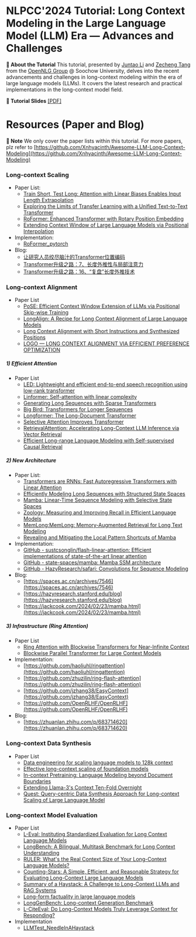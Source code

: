 # NLPCC'2024 Tutorial: Long Context Modeling in the Large Language Model (LLM) Era — Advances and Challenges

**📘 About the Tutorial**
This tutorial, presented by [Juntao Li](https://lijuntaopku.github.io/) and [Zecheng Tang](https://zetangforward.github.io/) from the [OpenNLG Group](https://opennlg.cn/) @ Soochow University, delves into the recent advancements and challenges in long-context modeling within the era of large language models (LLMs). It covers the latest research and practical implementations in the long-context model field.

**📑 Tutorial Slides** [[PDF]](./NLPCC2024-Long_context_model.pdf)


# Resources (Paper and Blog)
**📌 Note** We only cover the paper lists within this tutorial. For more papers, plz refer to [https://github.com/Xnhyacinth/Awesome-LLM-Long-Context-Modeling](https://github.com/Xnhyacinth/Awesome-LLM-Long-Context-Modeling)

### Long-context Scaling
- Paper List:
    - [Train Short, Test Long: Attention with Linear Biases Enables Input Length Extrapolation](https://arxiv.org/abs/2108.12409)
    - [Exploring the Limits of Transfer Learning with a Unified Text-to-Text Transformer](https://papers.cool/arxiv/1910.10683)
    - [RoFormer: Enhanced Transformer with Rotary Position Embedding](https://arxiv.org/pdf/2104.09864)
    - [Extending Context Window of Large Language Models via Positional Interpolation](https://arxiv.org/abs/2306.15595)
- Implementation:
    - [RoFormer_pytorch](https://github.com/JunnYu/RoFormer_pytorch)
- Blog:
    - [让研究人员绞尽脑汁的Transformer位置编码](https://spaces.ac.cn/archives/8130/comment-page-1#T5%E5%BC%8F)
    - [Transformer升级之路：7、长度外推性与局部注意力](https://kexue.fm/archives/9431)
    - [Transformer升级之路：16、“复盘”长度外推技术](https://kexue.fm/archives/9948)


### Long-context Alignment
- Paper List
    - [PoSE: Efficient Context Window Extension of LLMs via Positional Skip-wise Training](https://arxiv.org/abs/2309.10400)
    - [LongAlign: A Recipe for Long Context Alignment of Large Language Models](https://arxiv.org/abs/2401.18058)
    - [Long Context Alignment with Short Instructions and Synthesized Positions](https://arxiv.org/abs/2405.03939)
    - [LOGO — LONG CONTEXT ALIGNMENT VIA EFFICIENT PREFERENCE OPTIMIZATION](https://arxiv.org/pdf/2410.18533v1)
    

##### 1) Efficient Attention
- Paper List
    - [LED: Lightweight and efficient end-to-end speech recognition using low-rank transformer](https://arxiv.org/abs/1910.13923)
    - [Linformer: Self-attention with linear complexity](https://arxiv.org/abs/2006.04768)
    - [Generating Long Sequences with Sparse Transformers](https://arxiv.org/abs/1904.10509)
    - [Big Bird: Transformers for Longer Sequences](https://arxiv.org/abs/2007.14062)
    - [Longformer: The Long-Document Transformer](https://arxiv.org/abs/2004.05150)
    - [Selective Attention Improves Transformer](https://arxiv.org/abs/2410.02703)
    - [RetrievalAttention: Accelerating Long-Context LLM Inference via Vector Retrieval](https://arxiv.org/abs/2409.10516)
    - [Efficient Long-range Language Modeling with Self-supervised Causal Retrieval](https://arxiv.org/abs/2410.01651)
    

##### 2) New Architecture

- Paper List:
  - [Transformers are RNNs: Fast Autoregressive Transformers with Linear Attention](https://arxiv.org/abs/2006.16236)
  - [Efficiently Modeling Long Sequences with Structured State Spaces](https://arxiv.org/abs/2111.00396)
  - [Mamba: Linear-Time Sequence Modeling with Selective State Spaces](https://arxiv.org/abs/2312.00752)
  - [Zoology: Measuring and Improving Recall in Efficient Language Models](https://arxiv.org/abs/2312.04927)
  - [MemLong:MemLong: Memory-Augmented Retrieval for Long Text Modeling](https://arxiv.org/abs/2408.16967)
  - [Revealing and Mitigating the Local Pattern Shortcuts of Mamba](arxiv.org/abs/2410.15678)
- Implementation:
  - [GitHub - sustcsonglin/flash-linear-attention: Efficient implementations of state-of-the-art linear attention](https://github.com/sustcsonglin/flash-linear-attention)
  - [GitHub - state-spaces/mamba: Mamba SSM architecture](https://github.com/state-spaces/mamba)
  - [GitHub - HazyResearch/safari: Convolutions for Sequence Modeling](https://github.com/HazyResearch/safari)
- Blog:
  - [https://spaces.ac.cn/archives/7546](https://spaces.ac.cn/archives/7546)
  - [https://hazyresearch.stanford.edu/blog](https://hazyresearch.stanford.edu/blog)
  - [https://jackcook.com/2024/02/23/mamba.html](https://jackcook.com/2024/02/23/mamba.html)


##### 3) Infrastructure (Ring Attention)
- Paper List
    - [Ring Attention with Blockwise Transformers for Near-Infinite Context](https://arxiv.org/pdf/2310.01889)
    - [Blockwise Parallel Transformer for Large Context Models](https://arxiv.org/pdf/2305.19370)
- Implementation:
    - [https://github.com/haoliuhl/ringattention](https://github.com/haoliuhl/ringattention)
    - [https://github.com/zhuzilin/ring-flash-attention](https://github.com/zhuzilin/ring-flash-attention)
    - [https://github.com/jzhang38/EasyContext](https://github.com/jzhang38/EasyContext)
    - [https://github.com/OpenRLHF/OpenRLHF](https://github.com/OpenRLHF/OpenRLHF)
- Blog:
    - [https://zhuanlan.zhihu.com/p/683714620](https://zhuanlan.zhihu.com/p/683714620)

### Long-context Data Synthesis
- Paper List
    - [Data engineering for scaling language models to 128k context](https://arxiv.org/abs/2402.10171)
    - [Effective long-context scaling of foundation models](https://aclanthology.org/2024.naacl-long.260/)
    - [In-context Pretraining: Language Modeling beyond Document Boundaries](https://arxiv.org/pdf/2310.10638)
    - [Extending Llama-3's Context Ten-Fold Overnight](https://arxiv.org/abs/2404.19553)
    - [Quest: Query-centric Data Synthesis Approach for Long-context Scaling of Large Language Model](https://arxiv.org/abs/2405.19846)


### Long-context Model Evaluation
- Paper List
    - [L-Eval: Instituting Standardized Evaluation for Long Context Language Models](https://arxiv.org/pdf/2307.11088)
    - [LongBench: A Bilingual, Multitask Benchmark for Long Context Understanding](https://arxiv.org/pdf/2308.14508)
    - [RULER: What's the Real Context Size of Your Long-Context Language Models?](https://arxiv.org/pdf/2404.06654)
    - [Counting-Stars: A Simple, Efficient, and Reasonable Strategy for Evaluating Long-Context Large Language Models](https://arxiv.org/pdf/2403.11802)
    - [Summary of a Haystack: A Challenge to Long-Context LLMs and RAG Systems](https://arxiv.org/pdf/2407.01370)
    - [Long-form factuality in large language models](https://arxiv.org/pdf/2403.18802)
    - [LongGenBench: Long-context Generation Benchmark](https://arxiv.org/pdf/2410.04199)
    - [L-CiteEval: Do Long-Context Models Truly Leverage Context for Responding?](https://arxiv.org/abs/2410.02115)
- Implementation
    - [LLMTest_NeedleInAHaystack](https://github.com/gkamradt/LLMTest_NeedleInAHaystack)




